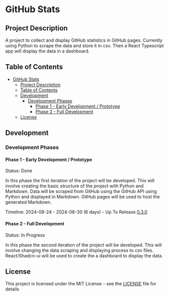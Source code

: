 # GitHub Stats

## Project Description

A project to collect and display GitHub statistics in GitHub pages. Currently using Python to scrape the data and store it in csv. Then a React Typescript app will display the data in a dashboard.

## Table of Contents

- [GitHub Stats](#github-stats)
  - [Project Description](#project-description)
  - [Table of Contents](#table-of-contents)
  - [Development](#development)
    - [Development Phases](#development-phases)
      - [Phase 1 - Early Development / Prototype](#phase-1---early-development--prototype)
      - [Phase 2 - Full Development](#phase-2---full-development)
  - [License](#license)

## Development

### Development Phases

#### Phase 1 - Early Development / Prototype

Status: Done

In this phase the first iteration of the project will be developed. This will involve creating the basic structure of the project with Python and Markdown. Data will be scraped from GitHub using the GitHub API using Python and displayed in Markdown. GitHub pages will be used to host the generated Markdown.

Timeline: 2024-08-24 - 2024-08-30 (6 days) - Up To Release [0.3.0](https://github.com/JackPlowman/github-stats/releases/tag/v0.3.0)

#### Phase 2 - Full Development

Status: In Progress

In this phase the second iteration of the project will be developed. This will involve changing the data scraping and displaying process to csv files. React/Shadcn-ui will be used to create the a dashboard to display the data.


## License

This project is licensed under the MIT License - see the [LICENSE](LICENSE) file for details
